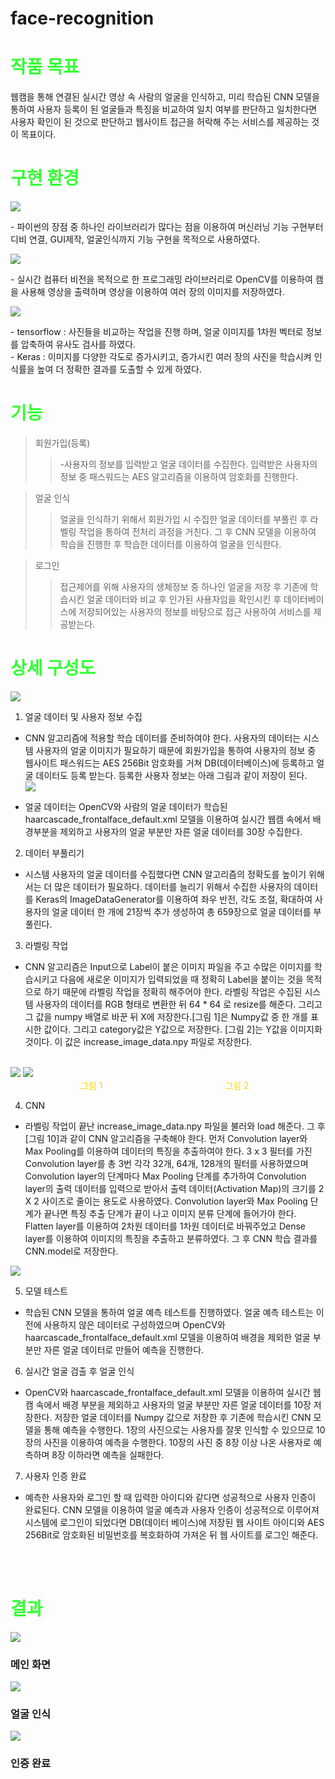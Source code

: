 # face-recognition

<h1 style="color:#3f3f">작품 목표</h1>
<p>웹캠을 통해 연결된 실시간 영상 속 사람의 얼굴을 인식하고, 미리 학습된 CNN 모델을 통하여 사용자 등록이 된 얼굴들과 특징을 비교하여 일치 여부를 판단하고 일치한다면 사용자 확인이 된 것으로 판단하고 웹사이트 접근을 허락해 주는 서비스를 제공하는 것이 목표이다.
</p>
<h1 style="color:#3f3f">구현 환경</h1>
<img src='img/py.png'>
<p>- 파이썬의 장점 중 하나인 라이브러리가 많다는 점을 이용하여 머신러닝 기능 구현부터 디비 연결, GUI제작, 얼굴인식까지 기능 구현을 목적으로 사용하였다.</p>
<img src='img/cv.png'>
<p>- 실시간 컴퓨터 비전을 목적으로 한 프로그래밍 라이브러리로 OpenCV를 이용하여 캠을 사용해 영상을 출력하며 영상을 이용하여 여러 장의 이미지를 저장하였다.</p>
<img src='img/ten_ke.png'>
<p>- tensorflow : 사진들을 비교하는 작업을 진행 하며, 얼굴 이미지를 1차원 벡터로 정보를 압축하여 유사도 검사를 하였다.</br>
- Keras : 이미지를 다양한 각도로 증가시키고, 증가시킨 여러 장의 사진을 학습시켜 인식률을 높여 더 정확한 결과를 도출할 수 있게 하였다.</p>
<h1 style="color:#3f3f">기능</h1>

>회원가입(등록)
>>-사용자의 정보를 입력받고 얼굴 데이터를 수집한다. 입력받은 사용자의 정보 중 패스워드는 AES 알고리즘을 이용하여 암호화를 진행한다.

>얼굴 인식
>>얼굴을 인식하기 위해서 회원가입 시 수집한 얼굴 데이터를 부풀린 후 라벨링 작업을 통하여 전처리 과정을 거친다. 그 후 CNN 모델을 이용하여 학습을 진행한 후 학습한 데이터를 이용하여 얼굴을 인식한다.

>로그인
>>접근제어를 위해 사용자의 생체정보 중 하나인 얼굴을 저장 후 기존에 학습시킨 얼굴 데이터와 비교 후 인가된 사용자임을 확인시킨 후 데이터베이스에 저장되어있는 사용자의 정보를 바탕으로 접근 사용하여 서비스를 제공받는다.

<h1 style="color:#3f3f">상세 구성도</h1>
<img src='img/diagram.png'>

1. 얼굴 데이터 및 사용자 정보 수집
 - CNN 알고리즘에 적용할 학습 데이터를 준비하여야 한다. 사용자의 데이터는 시스템 사용자의 얼굴 이미지가 필요하기 때문에 회원가입을 통하여 사용자의 정보 중 웹사이트 패스워드는 AES 256Bit 암호화를 거쳐 DB(데이터베이스)에 등록하고 얼굴 데이터도 등록 받는다. 등록한 사용자 정보는 아래 그림과 같이 저장이 된다. 
 </br><img src='img/DB1.png'>

 - 얼굴 데이터는 OpenCV와 사람의 얼굴 데이터가 학습된 haarcascade_frontalface_default.xml 모델을 이용하여 실시간 웹캠 속에서 배경부분을 제외하고 사용자의 얼굴 부분만 자른 얼굴 데이터를 30장 수집한다.

2. 데이터 부풀리기
 - 시스템 사용자의 얼굴 데이터를 수집했다면 CNN 알고리즘의 정확도를 높이기 위해서는 더 많은 데이터가 필요하다. 데이터를 늘리기 위해서 수집한 사용자의 데이터를 Keras의 ImageDataGenerator를 이용하여 좌우 반전, 각도 조절, 확대하여 사용자의 얼굴 데이터 한 개에 21장씩 추가 생성하여 총 659장으로 얼굴 데이터를 부풀린다.

3. 라벨링 작업
 - CNN 알고리즘은 Input으로 Label이 붙은 이미지 파일을 주고 수많은 이미지를 학습시키고 다음에 새로운 이미지가 입력되었을 때 정확히 Label을 붙이는 것을 목적으로 하기 때문에 라벨링 작업을 정확히 해주어야 한다. 라벨링 작업은 수집된 시스템 사용자의 데이터를 RGB 형태로 변환한 뒤 64 * 64 로 resize를 해준다. 그리고 그 값을 numpy 배열로 바꾼 뒤 X에 저장한다.[그림 1]은 Numpy값 중 한 개를 표시한 값이다. 그리고 category값은 Y값으로 저장한다. [그림 2]는 Y값을 이미지화 것이다. 이 값은 increase_image_data.npy 파일로 저장한다.
 </br>
 <img src='img/img1.png'> <img src='img/img2.png'></br>
 　　　　　　　　<a style="color:gold">그림 1</a>　　　　　　　　　　　　　　<a style="color:gold">그림 2</a>

4. CNN
 - 라벨링 작업이 끝난 increase_image_data.npy 파일을 불러와 load 해준다. 그 후 [그림 10]과 같이 CNN 알고리즘을 구축해야 한다. 먼저 Convolution layer와 Max Pooling를 이용하여 데이터의 특징을 추출하여야 한다. 3 x 3 필터를 가진 Convolution layer를 총 3번 각각 32개, 64개, 128개의 필터를 사용하였으며 Convolution layer의 단계마다 Max Pooling 단계를 추가하여 Convolution layer의 출력 데이터를 입력으로 받아서 출력 데이터(Activation Map)의 크기를 2 X 2 사이즈로 줄이는 용도로 사용하였다. Convolution layer와 Max Pooling 단계가 끝나면 특징 추출 단계가 끝이 나고 이미지 분류 단계에 들어가야 한다. Flatten layer를 이용하여 2차원 데이터를 1차원 데이터로 바꿔주었고 Dense layer를 이용하여 이미지의 특징을 추출하고 분류하였다. 그 후 CNN 학습 결과를 CNN.model로 저장한다.
 <img src='img/cnn.png'>

5. 모델 테스트
 - 학습된 CNN 모델을 통하여 얼굴 예측 테스트를 진행하였다. 얼굴 예측 테스트는 이전에 사용하지 않은 데이터로 구성하였으며 OpenCV와 haarcascade_frontalface_default.xml 모델을 이용하여 배경을 제외한 얼굴 부분만 자른 얼굴 데이터로 만들어 예측을 진행한다.

6. 실시간 얼굴 검출 후 얼굴 인식
 - OpenCV와 haarcascade_frontalface_default.xml 모델을 이용하여 실시간 웹캠 속에서 배경 부분을 제외하고 사용자의 얼굴 부분만 자른 얼굴 데이터를 10장 저장한다. 저장한 얼굴 데이터를 Numpy 값으로 저장한 후 기존에 학습시킨 CNN 모델을 통해 예측을 수행한다. 1장의 사진으로는 사용자를 잘못 인식할 수 있으므로 10장의 사진을 이용하여 예측을 수행한다. 10장의 사진 중 8장 이상 나온 사용자로 예측하며 8장 이하라면 예측을 실패한다.

7. 사용자 인증 완료
 - 예측한 사용자와 로그인 할 때 입력한 아이디와 같다면 성공적으로 사용자 인증이 완료된다. CNN 모델을 이용하여 얼굴 예측과 사용자 인증이 성공적으로 이루어져 시스템에 로그인이 되었다면 DB(데이터 베이스)에 저장된 웹 사이트 아이디와 AES 256Bit로 암호화된 비밀번호를 복호화하여 가져온 뒤 웹 사이트를 로그인 해준다. 

</br></br>
<h1 style="color:#3f3f">결과</h1>
<img src='img/main.png'>

### 메인 화면

<img src='img/face.png'>

### 얼굴 인식

<img src='img/result.png'>

### 인증 완료